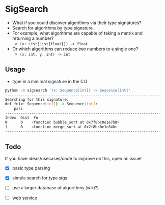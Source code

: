 # SigSearch

- What if you could discover algorithms via their type signatures?
- Search for algorithms by type signature.
- For example, what algorithms are capable of taking a matrix and returning a number?
    - `(x: List[List[float]]) -> float`
- Or which algorithms can reduce two numbers to a single one?
    - `(x: int, y: int) -> int`


## Usage


- type in a minimal signature in the CLI

```bash
python -m sigsearch '(x: Sequence[int]) -> Sequence[int]'
----------------------------------------------------------------------------------------------------
Searching for this signature: 
def fn(x: Sequence[int]) -> Sequence[int]:
    pass
----------------------------------------------------------------------------------------------------
Index  Dist  Fn
0      0    <function bubble_sort at 0x7f8bc0e1e7b8>
1      0    <function merge_sort at 0x7f8bc0e1e840>
----------------------------------------------------------------------------------------------------
```

## Todo

If you have ideas/usecases/code to improve on this, open an issue!

- [x] basic type parsing
- [x] simple search for type sigs
- [ ] use a larger database of algorithms (wiki?)
- [ ] web service

